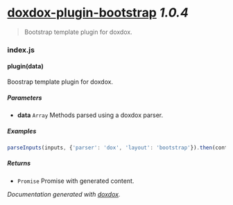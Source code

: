 # [doxdox-plugin-bootstrap](https://github.com/neogeek/doxdox-plugin-bootstrap) *1.0.4*

> Bootstrap template plugin for doxdox.


### index.js


#### plugin(data) 

Boostrap template plugin for doxdox.




##### Parameters

- **data** `Array`   Methods parsed using a doxdox parser.




##### Examples

```javascript
parseInputs(inputs, {'parser': 'dox', 'layout': 'bootstrap'}).then(content => console.log(content));
```


##### Returns


- `Promise`   Promise with generated content.




*Documentation generated with [doxdox](https://github.com/neogeek/doxdox).*
